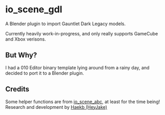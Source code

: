 # io_scene_gdl

A Blender plugin to import Gauntlet Dark Legacy models.

Currently heavily work-in-progress, and only really supports GameCube and Xbox verisons.

## But Why?

I had a 010 Editor binary template lying around from a rainy day, and decided to port it to a Blender plugin.

## Credits
Some helper functions are from [io_scene_abc](https://github.com/cmbasnett/io_scene_abc), at least for the time being!
Research and development by [Haekb (HeyJake)](https://github.com/haekb)